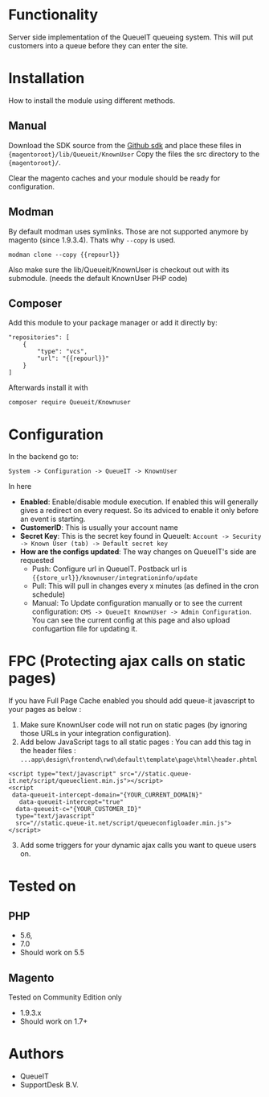 
# Functionality
Server side implementation of the QueueIT queueing system. This will put customers into a queue before they can enter the site.

# Installation
How to install the module using different methods.

## Manual
Download the SDK source from the [Github sdk](https://github.com/queueit/KnownUser.V3.PHP) and place these files in `{magentoroot}/lib/Queueit/KnownUser`
Copy the files the src directory to the `{magentoroot}/`.

Clear the magento caches and your module should be ready for configuration.

## Modman

By default modman uses symlinks. Those are not supported anymore by magento (since 1.9.3.4). Thats why `--copy` is used. 
```
modman clone --copy {{repourl}}
```

Also make sure the  lib/Queueit/KnownUser is checkout out with its submodule. (needs the default KnownUser PHP code)

## Composer

Add this module to your package manager or add it directly by:

```
"repositories": [
    {
        "type": "vcs",
        "url": "{{repourl}}"
    }
]
```

Afterwards install it with
```
composer require Queueit/Knownuser
```

# Configuration
In the backend go to:

`System -> Configuration -> QueueIT -> KnownUser`

In here 

- **Enabled**: Enable/disable module execution. If enabled this will generally gives a redirect on every request. So its adviced to enable it only before an event is starting.
- **CustomerID**: This is usually your account name
- **Secret Key**: This is the secret key found in QueueIt: `Account -> Security -> Known User (tab) -> Default secret key` 
- **How are the configs updated**: The way changes on QueueIT's side are requested
  - Push: Configure url in QueueIT. Postback url is `{{store_url}}/knownuser/integrationinfo/update`
  - Pull: This will pull in changes every x minutes (as defined in the cron schedule)
  - Manual: To Update configuration manually or to see the current configuration: `CMS -> QueueIt KnownUser -> Admin Configuration`. You can see the current config at this page and also upload confugartion file for updating it. 

# FPC  (Protecting ajax calls on static pages)
If you have Full Page Cache enabled you should add queue-it javascript to your pages as below :
1) Make sure KnownUser code will not run on static pages (by ignoring those URLs in your integration configuration).
2) Add below JavaScript tags to all static pages : 
You can add this tag in the header files : `...app\design\frontend\rwd\default\template\page\html\header.phtml`

```
<script type="text/javascript" src="//static.queue-it.net/script/queueclient.min.js"></script>
<script
 data-queueit-intercept-domain="{YOUR_CURRENT_DOMAIN}"
   data-queueit-intercept="true"
  data-queueit-c="{YOUR_CUSTOMER_ID}"
  type="text/javascript"
  src="//static.queue-it.net/script/queueconfigloader.min.js">
</script>
```
3) Add some triggers for your dynamic ajax calls you want to queue users on.

# Tested on

## PHP

- 5.6, 
- 7.0
- Should work on 5.5

## Magento
Tested on Community Edition only

- 1.9.3.x
- Should work on 1.7+  

# Authors

- QueueIT
- SupportDesk B.V.
